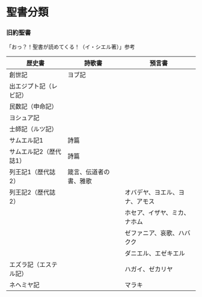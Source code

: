 # 聖書分類
### 旧約聖書
「おっ？！聖書が読めてくる！（イ・シエル著）」参考  

| 歴史書                    | 詩歌書                    | 預言書                          |
| ------------------------- | ------------------------- | ------------------------------- |
| 創世記                    | ヨブ記                    |                                 |
| 出エジプト記（レビ記）    |                           |                                 |
| 民数記（申命記）          |                           |                                 |
| ヨシュア記                |                           |                                 |
| 士師記（ルツ記）          |                           |                                 |
| サムエル記1               | 詩篇                      |                                 |
| サムエル記2（歴代誌1）    | 詩篇                      |                                 |
| 列王記1（歴代誌2）        | 箴言、伝道者の書、雅歌    |                                 |
| 列王記2（歴代誌2）        |                           | オバデヤ、ヨエル、ヨナ、アモス  |
|                           |                           | ホセア、イザヤ、ミカ、ナホム    |
|                           |                           | ゼファニア、哀歌、ハバクク      |
|                           |                           | ダニエル、エゼキエル            |
| エズラ記（エステル記）    |                           | ハガイ、ゼカリヤ                |
| ネヘミヤ記                |                           | マラキ                          |
